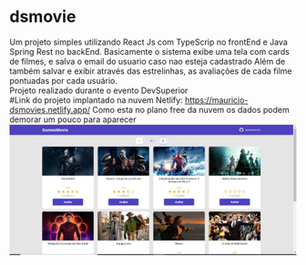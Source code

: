 # dsmovie
Um projeto simples utilizando React Js com TypeScrip no frontEnd e Java Spring Rest no backEnd.
Basicamente o sistema exibe uma tela com cards de filmes, e salva  o email do usuario caso nao esteja cadastrado
Além de também salvar e exibir através das estrelinhas, as avaliações de cada filme pontuadas por cada usuário. <br/>
Projeto realizado durante o evento DevSuperior  <br/>
#Link do projeto implantado na nuvem Netlify: 
https://mauricio-dsmovies.netlify.app/
Como esta no plano free da nuvem os dados podem demorar um pouco para aparecer
![What is this](home.jpg)
